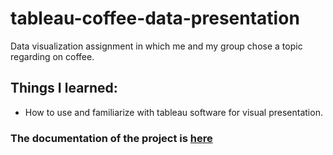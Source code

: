# tableau-coffee-data-presentation
Data visualization assignment in which me and my group chose a topic regarding on coffee.
## Things I learned:
* How to use and familiarize with tableau software for visual presentation.
### The documentation of the project is <a href="https://sdtaylorsedu-my.sharepoint.com/:b:/g/personal/limjiajie06_sd_taylors_edu_my/EUL6fqvYUMdBkn6vkMUHEW0BqWH5Nl0hfqwkx9OXmcx9fw?e=Zk0PQM" rel="nofollow">here</a>
